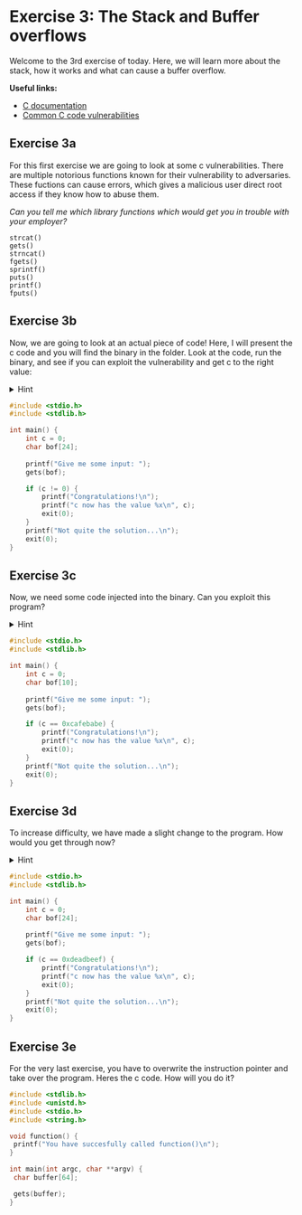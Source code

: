 # Exercise 3: The Stack and Buffer overflows 
Welcome to the 3rd exercise of today. Here, we will learn more about the stack, how it works and what can cause a buffer overflow.

<b>Useful links:</b>
* [C documentation](https://devdocs.io/c/)
* [Common C code vulnerabilities](https://int0x33.medium.com/day-49-common-c-code-vulnerabilities-and-mitigations-7eded437ca4a)


## Exercise 3a
For this first exercise we are going to look at some c vulnerabilities. There are multiple notorious functions known for their vulnerability to adversaries. These fuctions can cause errors, which gives a malicious user direct root access if they know how to abuse them.

*Can you tell me which library functions which would get you in trouble with your employer?*

```
strcat() 
gets()
strncat()
fgets() 
sprintf()
puts()
printf() 
fputs() 
```

## Exercise 3b
Now, we are going to look at an actual piece of code! Here, I will present the c code and you will find the binary in the folder. Look at the code, run the binary, and see if you can exploit the vulnerability and get c to the right value:

<details>
<summary>Hint</summary>
<i>Hint: To run the binary, open the terminal and write `./Bof1` </i>
</details>

```c 
#include <stdio.h>
#include <stdlib.h>

int main() {
    int c = 0;
    char bof[24];
    
    printf("Give me some input: ");
    gets(bof);

    if (c != 0) {
        printf("Congratulations!\n");
        printf("c now has the value %x\n", c);
        exit(0);
    }
    printf("Not quite the solution...\n");
    exit(0);
}
```

## Exercise 3c
Now, we need some code injected into the binary. Can you exploit this program?
<details>
<summary>Hint</summary>
<i>Hint: Be very aware of endianness. </i>
</details>

```c 
#include <stdio.h>
#include <stdlib.h>

int main() {
    int c = 0;
    char bof[10];
    
    printf("Give me some input: ");
    gets(bof);

    if (c == 0xcafebabe) {
        printf("Congratulations!\n");
        printf("c now has the value %x\n", c);
        exit(0);
    }
    printf("Not quite the solution...\n");
    exit(0);
}
```

## Exercise 3d
To increase difficulty, we have made a slight change to the program. How would you get through now?
<details>
<summary>Hint</summary>
<i>Hint: Think about padding, you need to use gdb for this one. </i>
</details>

```c
#include <stdio.h>
#include <stdlib.h>

int main() {
    int c = 0;
    char bof[24];
    
    printf("Give me some input: ");
    gets(bof);

    if (c == 0xdeadbeef) {
        printf("Congratulations!\n");
        printf("c now has the value %x\n", c);
        exit(0);
    }
    printf("Not quite the solution...\n");
    exit(0);
}
```

## Exercise 3e
For the very last exercise, you have to overwrite the instruction pointer and take over the program. Heres the c code. How will you do it?

```c
#include <stdlib.h>
#include <unistd.h>
#include <stdio.h>
#include <string.h>

void function() {
 printf("You have succesfully called function()\n");
}

int main(int argc, char **argv) {
 char buffer[64];

 gets(buffer);
}
```
